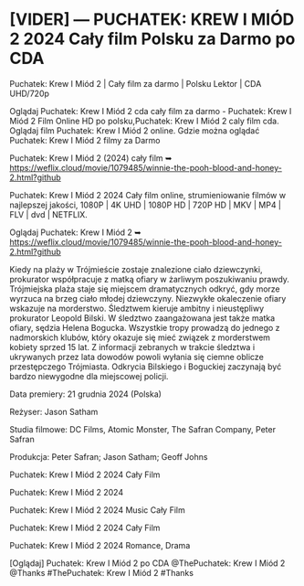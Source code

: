 # [VIDER] — PUCHATEK: KREW I MIÓD 2 2024 Cały film Polsku za Darmo po CDA


Puchatek: Krew I Miód 2 | Cały film za darmo | Polsku Lektor | CDA UHD/720p

Oglądaj Puchatek: Krew I Miód 2 cda cały film za darmo - Puchatek: Krew I Miód 2 Film Online HD po polsku,Puchatek: Krew I Miód 2 caly film cda. Oglądaj film Puchatek: Krew I Miód 2 online. Gdzie można oglądać Puchatek: Krew I Miód 2 filmy za Darmo

Puchatek: Krew I Miód 2 (2024) cały film ➥ https://weflix.cloud/movie/1079485/winnie-the-pooh-blood-and-honey-2.html?github

Puchatek: Krew I Miód 2 2024 Cały film online, strumieniowanie filmów w najlepszej jakości, 1080P | 4K UHD | 1080P HD | 720P HD | MKV | MP4 | FLV | dvd | NETFLIX.

Oglądaj Puchatek: Krew I Miód 2 ➥ https://weflix.cloud/movie/1079485/winnie-the-pooh-blood-and-honey-2.html?github

Kiedy na plaży w Trójmieście zostaje znalezione ciało dziewczynki, prokurator współpracuje z matką ofiary w żarliwym poszukiwaniu prawdy. Trójmiejska plaża staje się miejscem dramatycznych odkryć, gdy morze wyrzuca na brzeg ciało młodej dziewczyny. Niezwykłe okaleczenie ofiary wskazuje na morderstwo. Śledztwem kieruje ambitny i nieustępliwy prokurator Leopold Bilski. W śledztwo zaangażowana jest także matka ofiary, sędzia Helena Bogucka. Wszystkie tropy prowadzą do jednego z nadmorskich klubów, który okazuje się mieć związek z morderstwem kobiety sprzed 15 lat. Z informacji zebranych w trakcie śledztwa i ukrywanych przez lata dowodów powoli wyłania się ciemne oblicze przestępczego Trójmiasta. Odkrycia Bilskiego i Boguckiej zaczynają być bardzo niewygodne dla miejscowej policji.

Data premiery: 21 grudnia 2024 (Polska)

Reżyser: Jason Satham

Studia filmowe: DC Films, Atomic Monster, The Safran Company, Peter Safran

Produkcja: Peter Safran; Jason Satham; Geoff Johns

Puchatek: Krew I Miód 2 2024 Cały Film

Puchatek: Krew I Miód 2 2024

Puchatek: Krew I Miód 2 2024 Music Cały Film

Puchatek: Krew I Miód 2 2024 Cały Film

Puchatek: Krew I Miód 2 2024 Romance, Drama

[Oglądaj] Puchatek: Krew I Miód 2 po CDA @ThePuchatek: Krew I Miód 2 @Thanks #ThePuchatek: Krew I Miód 2 #Thanks
